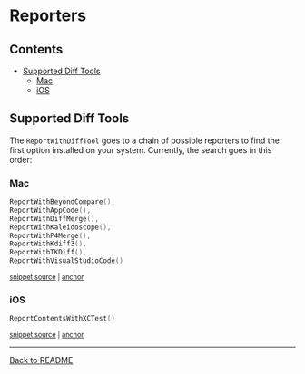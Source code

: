 # Reporters

<!-- toc -->
## Contents

  * [Supported Diff Tools](#supported-diff-tools)
    * [Mac](#mac)
    * [iOS](#ios)<!-- endToc -->

## Supported Diff Tools

The `ReportWithDiffTool` goes to a chain of possible reporters to find the first option installed on your system.
Currently, the search goes in this order:

### Mac

<!-- snippet: mac_reporters -->
<a id='snippet-mac_reporters'></a>
```swift
ReportWithBeyondCompare(),
ReportWithAppCode(),
ReportWithDiffMerge(),
ReportWithKaleidoscope(),
ReportWithP4Merge(),
ReportWithKdiff3(),
ReportWithTKDiff(),
ReportWithVisualStudioCode()
```
<sup><a href='/ApprovalTests.Swift/Reporters/macOS/ReportersForMac.swift#L5-L14' title='Snippet source file'>snippet source</a> | <a href='#snippet-mac_reporters' title='Start of snippet'>anchor</a></sup>
<!-- endSnippet -->

### iOS

<!-- snippet: ios_reporters -->
<a id='snippet-ios_reporters'></a>
```swift
ReportContentsWithXCTest()
```
<sup><a href='/ApprovalTests.Swift/Reporters/iOS/ReportersForiOS.swift#L5-L7' title='Snippet source file'>snippet source</a> | <a href='#snippet-ios_reporters' title='Start of snippet'>anchor</a></sup>
<!-- endSnippet -->

---

[Back to README](../README.md)
